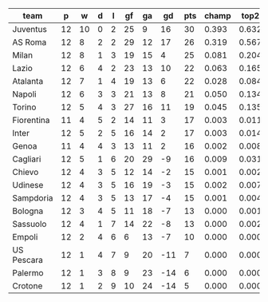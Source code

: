 |    team    | p  | w  | d | l | gf | ga | gd  | pts | champ | top2  | top3  | top4  |  5-7  | bot4  | bot3  | bot2  |
|------------|----|----|---|---|----|----|-----|-----|-------|-------|-------|-------|-------|-------|-------|-------|
| Juventus   | 12 | 10 | 0 | 2 | 25 |  9 |  16 |  30 | 0.393 | 0.632 | 0.768 | 0.858 | 0.112 | 0.000 | 0.000 | 0.000|
| AS Roma    | 12 |  8 | 2 | 2 | 29 | 12 |  17 |  26 | 0.319 | 0.567 | 0.710 | 0.813 | 0.140 | 0.000 | 0.000 | 0.000|
| Milan      | 12 |  8 | 1 | 3 | 19 | 15 |   4 |  25 | 0.081 | 0.204 | 0.342 | 0.478 | 0.306 | 0.001 | 0.000 | 0.000|
| Lazio      | 12 |  6 | 4 | 2 | 23 | 13 |  10 |  22 | 0.063 | 0.165 | 0.295 | 0.423 | 0.326 | 0.002 | 0.001 | 0.000|
| Atalanta   | 12 |  7 | 1 | 4 | 19 | 13 |   6 |  22 | 0.028 | 0.084 | 0.170 | 0.269 | 0.331 | 0.005 | 0.003 | 0.001|
| Napoli     | 12 |  6 | 3 | 3 | 21 | 13 |   8 |  21 | 0.050 | 0.134 | 0.251 | 0.376 | 0.332 | 0.004 | 0.001 | 0.000|
| Torino     | 12 |  5 | 4 | 3 | 27 | 16 |  11 |  19 | 0.045 | 0.135 | 0.258 | 0.374 | 0.325 | 0.004 | 0.002 | 0.000|
| Fiorentina | 11 |  4 | 5 | 2 | 14 | 11 |   3 |  17 | 0.003 | 0.011 | 0.029 | 0.064 | 0.173 | 0.062 | 0.033 | 0.014|
| Inter      | 12 |  5 | 2 | 5 | 16 | 14 |   2 |  17 | 0.003 | 0.014 | 0.036 | 0.067 | 0.175 | 0.050 | 0.021 | 0.007|
| Genoa      | 11 |  4 | 4 | 3 | 13 | 11 |   2 |  16 | 0.002 | 0.008 | 0.021 | 0.045 | 0.131 | 0.081 | 0.043 | 0.018|
| Cagliari   | 12 |  5 | 1 | 6 | 20 | 29 |  -9 |  16 | 0.009 | 0.031 | 0.075 | 0.131 | 0.245 | 0.029 | 0.015 | 0.006|
| Chievo     | 12 |  4 | 3 | 5 | 12 | 14 |  -2 |  15 | 0.001 | 0.002 | 0.005 | 0.013 | 0.067 | 0.168 | 0.093 | 0.043|
| Udinese    | 12 |  4 | 3 | 5 | 16 | 19 |  -3 |  15 | 0.002 | 0.007 | 0.018 | 0.040 | 0.130 | 0.097 | 0.050 | 0.020|
| Sampdoria  | 12 |  4 | 3 | 5 | 13 | 17 |  -4 |  15 | 0.001 | 0.004 | 0.013 | 0.026 | 0.094 | 0.140 | 0.079 | 0.035|
| Bologna    | 12 |  3 | 4 | 5 | 11 | 18 |  -7 |  13 | 0.000 | 0.001 | 0.004 | 0.007 | 0.038 | 0.283 | 0.173 | 0.092|
| Sassuolo   | 12 |  4 | 1 | 7 | 14 | 22 |  -8 |  13 | 0.000 | 0.002 | 0.006 | 0.014 | 0.065 | 0.196 | 0.116 | 0.056|
| Empoli     | 12 |  2 | 4 | 6 |  6 | 13 |  -7 |  10 | 0.000 | 0.000 | 0.000 | 0.001 | 0.007 | 0.610 | 0.459 | 0.297|
| US Pescara | 12 |  1 | 4 | 7 |  9 | 20 | -11 |   7 | 0.000 | 0.000 | 0.000 | 0.000 | 0.002 | 0.721 | 0.592 | 0.421|
| Palermo    | 12 |  1 | 3 | 8 |  9 | 23 | -14 |   6 | 0.000 | 0.000 | 0.000 | 0.000 | 0.002 | 0.755 | 0.637 | 0.467|
| Crotone    | 12 |  1 | 2 | 9 | 10 | 24 | -14 |   5 | 0.000 | 0.000 | 0.000 | 0.000 | 0.002 | 0.792 | 0.684 | 0.523|

